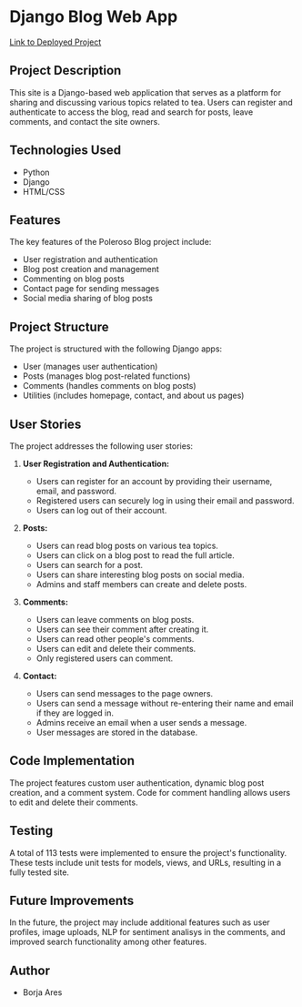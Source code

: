 # Django Blog Web App

[Link to Deployed Project](http://poleroso.pythonanywhere.com/)

## Project Description

This site is a Django-based web application that serves as a platform for sharing and discussing various topics related to tea. Users can register and authenticate to access the blog, read and search for posts, leave comments, and contact the site owners.

## Technologies Used

- Python
- Django
- HTML/CSS

## Features

The key features of the Poleroso Blog project include:

- User registration and authentication
- Blog post creation and management
- Commenting on blog posts
- Contact page for sending messages
- Social media sharing of blog posts

## Project Structure

The project is structured with the following Django apps:
- User (manages user authentication)
- Posts (manages blog post-related functions)
- Comments (handles comments on blog posts)
- Utilities (includes homepage, contact, and about us pages)

## User Stories

The project addresses the following user stories:

1. **User Registration and Authentication:**
   - Users can register for an account by providing their username, email, and password.
   - Registered users can securely log in using their email and password.
   - Users can log out of their account.

2. **Posts:**
   - Users can read blog posts on various tea topics.
   - Users can click on a blog post to read the full article.
   - Users can search for a post.
   - Users can share interesting blog posts on social media.
   - Admins and staff members can create and delete posts.

3. **Comments:**
   - Users can leave comments on blog posts.
   - Users can see their comment after creating it.
   - Users can read other people's comments.
   - Users can edit and delete their comments.
   - Only registered users can comment.

4. **Contact:**
   - Users can send messages to the page owners.
   - Users can send a message without re-entering their name and email if they are logged in.
   - Admins receive an email when a user sends a message.
   - User messages are stored in the database.

## Code Implementation

The project features custom user authentication, dynamic blog post creation, and a comment system. Code for comment handling allows users to edit and delete their comments.

## Testing

A total of 113 tests were implemented to ensure the project's functionality. These tests include unit tests for models, views, and URLs, resulting in a fully tested site.

## Future Improvements

In the future, the project may include additional features such as user profiles, image uploads, NLP for sentiment analisys in the comments, and improved search functionality among other features.


## Author

- Borja Ares
